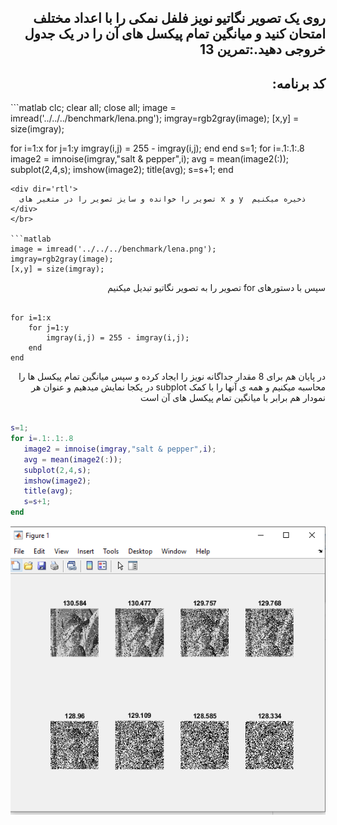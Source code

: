 <div dir='rtl'>
    
## روی یک تصویر نگاتیو نویز فلفل نمکی را با اعداد مختلف امتحان کنید و میانگین تمام پیکسل های آن را در یک جدول خروجی دهید.:تمرین 13  </br>
## کد برنامه:  </br>
</div>
```matlab
clc;
clear all;
close all;
image = imread('../../../benchmark/lena.png');
imgray=rgb2gray(image);
[x,y] = size(imgray);

for i=1:x
    for j=1:y
        imgray(i,j) = 255 - imgray(i,j);
    end
end
s=1;
for i=.1:.1:.8
   image2 = imnoise(imgray,"salt & pepper",i);
   avg = mean(image2(:));
   subplot(2,4,s);
   imshow(image2);
   title(avg);
   s=s+1;
end

```
<div dir='rtl'>
  تصویر را خوانده و سایز تصویر را در متغیر های x و y  ذخیره میکنیم
</div>
</br>

```matlab
image = imread('../../../benchmark/lena.png');
imgray=rgb2gray(image);
[x,y] = size(imgray);
```

<div dir='rtl'>
  سپس با دستورهای for تصویر را به تصویر نگاتیو تبدیل میکنیم
</div>
</br>

```
for i=1:x
    for j=1:y
        imgray(i,j) = 255 - imgray(i,j);
    end
end

```

<div dir='rtl'>
  در پایان هم برای 8 مقدار جداگانه نویز را ایجاد کرده و سپس میانگین تمام پیکسل ها را محاسبه میکنیم و همه ی آنها را با کمک subplot در یکجا نمایش میدهیم و عنوان هر نمودار هم برابر با میانگین تمام پیکسل های آن است
</div>
</br>

```matlab
s=1;
for i=.1:.1:.8
   image2 = imnoise(imgray,"salt & pepper",i);
   avg = mean(image2(:));
   subplot(2,4,s);
   imshow(image2);
   title(avg);
   s=s+1;
end

```

![Image of Yaktocat](Resulte.PNG)
